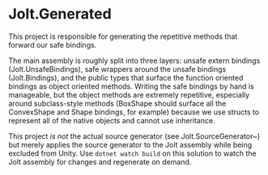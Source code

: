 ﻿# Jolt.Generated

This project is responsible for generating the repetitive methods that forward our safe bindings.

The main assembly is roughly split into three layers: unsafe extern bindings (Jolt.UnsafeBindings), safe wrappers around
the unsafe bindings (Jolt.Bindings), and the public types that surface the function oriented bindings as object oriented
methods. Writing the safe bindings by hand is manageable, but the object methods are extremely repetitive, especially
around subclass-style methods (BoxShape should surface all the ConvexShape and Shape bindings, for example) because
we use structs to represent all of the native objects and cannot use inheritance.

This project _is not_ the actual source generator (see Jolt.SourceGenerator~) but merely applies the source generator
to the Jolt assembly while being excluded from Unity. Use `dotnet watch build` on this solution to watch the Jolt
assembly for changes and regenerate on demand. 
